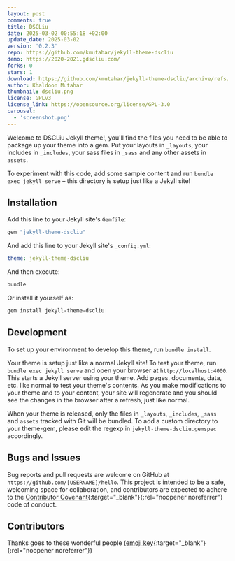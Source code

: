 ```yaml
---
layout: post
comments: true
title: DSCLiu
date: 2025-03-02 00:55:18 +02:00
update_date: 2025-03-02
version: '0.2.3'
repo: https://github.com/kmutahar/jekyll-theme-dscliu
demo: https://2020-2021.gdscliu.com/
forks: 0
stars: 1
download: https://github.com/kmutahar/jekyll-theme-dscliu/archive/refs/tags/v0.2.3.zip
author: Khaldoon Mutahar
thumbnail: dscliu.png
license: GPLv3
license_link: https://opensource.org/license/GPL-3.0
carousel:
  - 'screenshot.png'
---
```


Welcome to DSCLiu Jekyll theme!, you'll find the files you need to be able to package up your theme into a gem. 
Put your layouts in `_layouts`, your includes in `_includes`, your sass files in `_sass` and any other assets in `assets`.

To experiment with this code, add some sample content and run `bundle exec jekyll serve` – this directory is setup just like a Jekyll site!

## Installation

Add this line to your Jekyll site's `Gemfile`:

```ruby
gem "jekyll-theme-dscliu"
```

And add this line to your Jekyll site's `_config.yml`:

```yaml
theme: jekyll-theme-dscliu
```

And then execute:

```bash
bundle
```

Or install it yourself as:

```bash
gem install jekyll-theme-dscliu
```

## Development

To set up your environment to develop this theme, run `bundle install`.

Your theme is setup just like a normal Jekyll site! To test your theme, run `bundle exec jekyll serve` and open your browser at `http://localhost:4000`. This starts a Jekyll server using your theme. Add pages, documents, data, etc. like normal to test your theme's contents. As you make modifications to your theme and to your content, your site will regenerate and you should see the changes in the browser after a refresh, just like normal.

When your theme is released, only the files in `_layouts`, `_includes`, `_sass` and `assets` tracked with Git will be bundled.
To add a custom directory to your theme-gem, please edit the regexp in `jekyll-theme-dscliu.gemspec` accordingly.

## Bugs and Issues

Bug reports and pull requests are welcome on GitHub at `https://github.com/[USERNAME]/hello`. This project is intended to be a safe, welcoming space for collaboration, and contributors are expected to adhere to the [Contributor Covenant](http://contributor-covenant.org){:target="_blank"}{:rel="noopener noreferrer"} code of conduct.

## Contributors

Thanks goes to these wonderful people ([emoji key](https://allcontributors.org/docs/en/emoji-key){:target="_blank"}{:rel="noopener noreferrer"})
